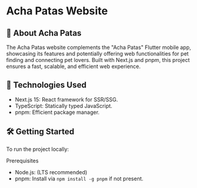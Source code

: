 # Acha Patas Website

## 🐾 About Acha Patas

The Acha Patas website complements the "Acha Patas" Flutter mobile app, showcasing its features and potentially offering web functionalities for pet finding and connecting pet lovers. Built with Next.js and pnpm, this project ensures a fast, scalable, and efficient web experience.

## 🚀 Technologies Used
- Next.js 15: React framework for SSR/SSG.
- TypeScript: Statically typed JavaScript.
- pnpm: Efficient package manager.

## 🛠️ Getting Started

To run the project locally:

Prerequisites
- Node.js: (LTS recommended)
- pnpm: Install via `npm install -g pnpm` if not present.
